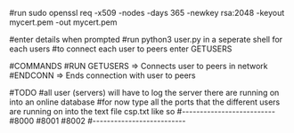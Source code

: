 
#run sudo openssl req -x509 -nodes -days 365 -newkey rsa:2048 -keyout mycert.pem -out mycert.pem

#enter details when prompted
#run python3 user.py in a seperate shell for each users
#to connect each user to peers enter GETUSERS


#COMMANDS
#RUN GETUSERS => Connects user to peers in network
#ENDCONN      => Ends connection with user to peers


#TODO
#all user (servers) will have to log the server there are running on into an online database
#for now type all the ports that the different users are running on into the text file csp.txt like so
#--------------------------
#8000
#8001
#8002
#--------------------------
